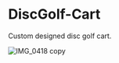 # DiscGolf-Cart
Custom designed disc golf cart.


![IMG_0418 copy](https://user-images.githubusercontent.com/37875517/93841450-9fb9c280-fc61-11ea-857b-cb79fc6c0b21.JPG)

